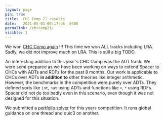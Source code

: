 ```yaml
---
layout: page
pin: true
title:  CHC Comp 21 results
date:   2021-05-01 00:17:06 -0400
permalink: /chccomp21/
visible: 1
---
```

We won [CHC Comp again](https://chc-comp.github.io/presentation.pdf) !!! This time we won ALL tracks including LRA. Sadly, we did not improve much on LRA. This is still a big TODO. 

An interesting addition to this year's CHC Comp was the ADT track. We were semi-prepared as we have been working on ways to extend Spacer to CHCs with ADTs and RDFs for the past 8 months. Our work is applicable to CHCs over ADTs **in addition to** other theories like integer arithmetic. However, the benchmarks in the competition were purely over ADTs. They defined sorts like `int`, `nat` using ADTs and functions like `+`, `*` using RDFs. Spacer did not do too badly even in this scenario, even though it was not designed for this situation.

We submitted a [portfolio solver](https://github.com/hgvk94/z3/tree/chccomp21) for this years competition. It runs global guidance on one thread and quic3 on another.